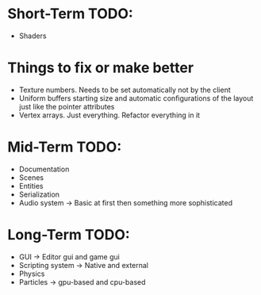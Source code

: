# Short-Term TODO:
- Shaders 

# Things to fix or make better 
- Texture numbers. Needs to be set automatically not by the client
- Uniform buffers starting size and automatic configurations of the layout just like the pointer attributes
- Vertex arrays. Just everything. Refactor everything in it

# Mid-Term TODO:
- Documentation
- Scenes
- Entities
- Serialization
- Audio system -> Basic at first then something more sophisticated

# Long-Term TODO:
- GUI -> Editor gui and game gui
- Scripting system -> Native and external
- Physics
- Particles -> gpu-based and cpu-based 
